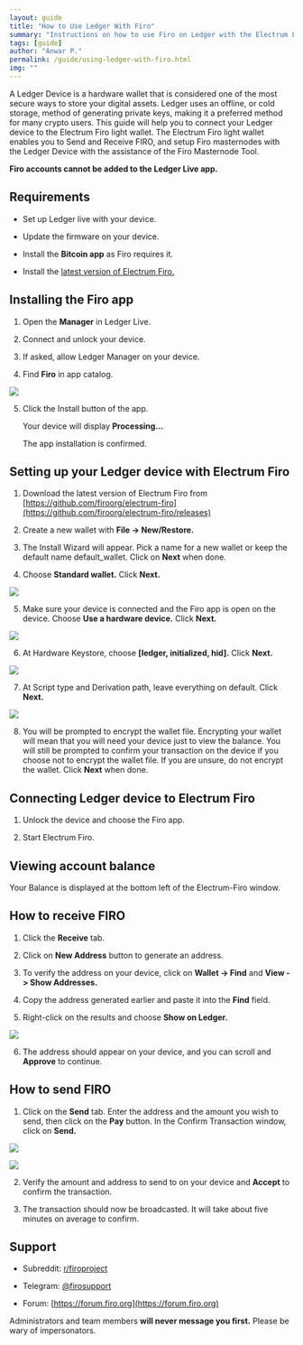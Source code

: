 ```yaml
---
layout: guide
title: "How to Use Ledger With Firo"
summary: "Instructions on how to use Firo on Ledger with the Electrum Firo wallet"
tags: [guide]
author: "Anwar P."
permalink: /guide/using-ledger-with-firo.html
img: ""
---
```

A Ledger Device is a hardware wallet that is considered one of the most secure ways to store your digital assets. Ledger uses an offline, or cold storage, method of generating private keys, making it a preferred method for many crypto users. This guide will help you to connect your Ledger device to the Electrum Firo light wallet. The Electrum Firo light wallet enables you to Send and Receive FIRO, and setup Firo masternodes with the Ledger Device with the assistance of the Firo Masternode Tool.

**Firo accounts cannot be added to the Ledger Live app.**

## Requirements

* Set up Ledger live with your device.

* Update the firmware on your device.

* Install the **Bitcoin app** as Firo requires it.

* Install the [latest version of Electrum Firo.](https://github.com/firoorg/electrum-firo/releases/latest)

## Installing the Firo app

1. Open the **Manager** in Ledger Live.

2. Connect and unlock your device.

3. If asked, allow Ledger Manager on your device.

4. Find **Firo** in app catalog.

![](/guide/assets/ledger/electrum-ledger-install-02.png)

5. Click the Install button of the app.

    Your device will display **Processing…**
	
    The app installation is confirmed.

## Setting up your Ledger device with Electrum Firo

1. Download the latest version of Electrum Firo from [https://github.com/firoorg/electrum-firo](https://github.com/firoorg/electrum-firo/releases)

2. Create a new wallet with **File -> New/Restore.**

3. The Install Wizard will appear. Pick a name for a new wallet or keep the default name default_wallet. Click on **Next** when done.

4. Choose **Standard wallet.** Click **Next.**

![](/guide/assets/ledger/electrum-ledger-create-02.png)

5. Make sure your device is connected and the Firo app is open on the device. Choose **Use a hardware device.** Click **Next.**

![](/guide/assets/ledger/electrum-ledger-create-03.png)

6. At Hardware Keystore, choose **[ledger, initialized, hid].** Click **Next.**

![](/guide/assets/ledger/electrum-ledger-create-04.png)

7. At Script type and Derivation path, leave everything on default. Click **Next.**

![](/guide/assets/ledger/electrum-ledger-create-05.png)

8. You will be prompted to encrypt the wallet file. Encrypting your wallet will mean that you will need your device just to view the balance. You will still be prompted to confirm your transaction on the device if you choose not to encrypt the wallet file. If you are unsure, do not encrypt the wallet. Click **Next** when done.

## Connecting Ledger device to Electrum Firo

1. Unlock the device and choose the Firo app.

2. Start Electrum Firo.

## Viewing account balance

Your Balance is displayed at the bottom left of the Electrum-Firo window.

## How to receive FIRO

1. Click the **Receive** tab.

2. Click on **New Address** button to generate an address.

3. To verify the address on your device, click on **Wallet -> Find** and **View -> Show Addresses.**

4. Copy the address generated earlier and paste it into the **Find** field.

5. Right-click on the results and choose **Show on Ledger.**

![](/guide/assets/ledger/electrum-ledger-receive-04.png)

6. The address should appear on your device, and you can scroll and **Approve** to continue.

## How to send FIRO

1. Click on the **Send** tab. Enter the address and the amount you wish to send, then click on the **Pay** button. In the Confirm Transaction window, click on **Send.**

![](/guide/assets/ledger/electrum-ledger-send-01.png)

![](/guide/assets/ledger/electrum-ledger-send-02.png)

2. Verify the amount and address to send to on your device and **Accept** to confirm the transaction.

3. The transaction should now be broadcasted. It will take about five minutes on average to confirm.

## Support

* Subreddit: [r/firoproject](https://www.reddit.com/r/FiroProject/)

* Telegram: [@firosupport](https://t.me/firosupport)

* Forum: [https://forum.firo.org](https://forum.firo.org)

Administrators and team members **will never message you first.** Please be wary of impersonators.